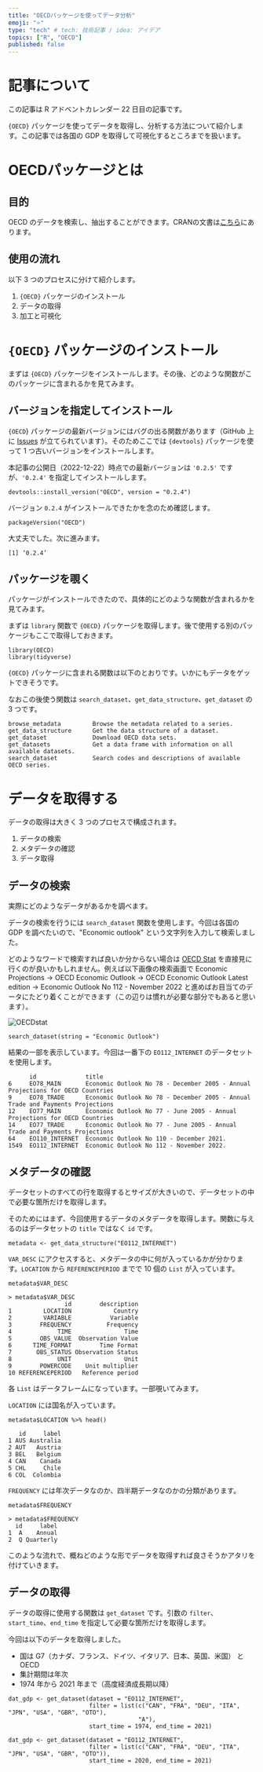 ```yaml
---
title: "OECDパッケージを使ってデータ分析"
emoji: "⭐"
type: "tech" # tech: 技術記事 / idea: アイデア
topics: ["R", "OECD"]
published: false
---
```


# 記事について

この記事は R アドベントカレンダー 22 日目の記事です。

`{OECD}` パッケージを使ってデータを取得し、分析する方法について紹介します。この記事では各国の GDP を取得して可視化するところまでを扱います。

# OECDパッケージとは

## 目的

OECD のデータを検索し、抽出することができます。CRANの文書は[こちら](https://cran.r-project.org/web/packages/OECD/OECD.pdf)にあります。

## 使用の流れ

以下 3 つのプロセスに分けて紹介します。

1.  `{OECD}` パッケージのインストール
2.  データの取得
3.  加工と可視化

# `{OECD}` パッケージのインストール

まずは `{OECD}` パッケージをインストールします。その後、どのような関数がこのパッケージに含まれるかを見てみます。

## バージョンを指定してインストール

`{OECD`} パッケージの最新バージョンにはバグの出る関数があります（GitHub 上に [Issues](https://github.com/expersso/OECD/issues/24) が立てられています）。そのためここでは `{devtools}` パッケージを使って 1 つ古いバージョンをインストールします。

本記事の公開日（2022-12-22）時点での最新バージョンは `'0.2.5'` ですが、`'0.2.4'` を指定してインストールします。

```{r}
devtools::install_version("OECD", version = "0.2.4")
```

バージョン `0.2.4` がインストールできたかを念のため確認します。

```{r}
packageVersion("OECD")
```

大丈夫でした。次に進みます。

    [1] ‘0.2.4’

## パッケージを覗く

パッケージがインストールできたので、具体的にどのような関数が含まれるかを見てみます。

まずは `library` 関数で `{OECD}` パッケージを取得します。後で使用する別のパッケージもここで取得しておきます。

```{r}
library(OECD)
library(tidyverse)
```

`{OECD}` パッケージに含まれる関数は以下のとおりです。いかにもデータをゲットできそうです。

なおこの後使う関数は `search_dataset`、`get_data_structure`、`get_dataset` の 3 つです。

    browse_metadata         Browse the metadata related to a series.
    get_data_structure      Get the data structure of a dataset.
    get_dataset             Download OECD data sets.
    get_datasets            Get a data frame with information on all available datasets.
    search_dataset          Search codes and descriptions of available OECD series.

# データを取得する

データの取得は大きく 3 つのプロセスで構成されます。

1.  データの検索
2.  メタデータの確認
3.  データ取得

## データの検索

実際にどのようなデータがあるかを調べます。

データの検索を行うには `search_dataset` 関数を使用します。今回は各国の GDP を調べたいので、"Economic outlook" という文字列を入力して検索しました。

どのようなワードで検索すれば良いか分からない場合は [OECD Stat](https://stats.oecd.org/) を直接見に行くのが良いかもしれません。例えば以下画像の検索画面で Economic Projections $\rightarrow$ OECD Economic Outlook $\rightarrow$ OECD Economic Outlook Latest edition $\rightarrow$ Economic Outlook No 112 - November 2022 と進めばお目当てのデータにたどり着くことができます（この辺りは慣れが必要な部分でもあると思います）。

![OECDstat](./Article/articles/OECD.PNG)

```{r}
search_dataset(string = "Economic Outlook")
```

結果の一部を表示しています。今回は一番下の `EO112_INTERNET` のデータセットを使用します。

          id              title
    6     EO78_MAIN       Economic Outlook No 78 - December 2005 - Annual Projections for OECD Countries
    9     EO78_TRADE      Economic Outlook No 78 - December 2005 - Annual Trade and Payments Projections
    12    EO77_MAIN       Economic Outlook No 77 - June 2005 - Annual Projections for OECD Countries
    14    EO77_TRADE      Economic Outlook No 77 - June 2005 - Annual Trade and Payments Projections
    64    EO110_INTERNET  Economic Outlook No 110 - December 2021.
    1549  EO112_INTERNET  Economic Outlook No 112 - November 2022.

## メタデータの確認

データセットのすべての行を取得するとサイズが大きいので、データセットの中で必要な箇所だけを取得します。

そのためにはまず、今回使用するデータのメタデータを取得します。関数に与えるのはデータセットの `title` ではなく `id` です。

```{r}
metadata <- get_data_structure("EO112_INTERNET")
```

`VAR_DESC` にアクセスすると、メタデータの中に何が入っているかが分かります。`LOCATION` から `REFERENCEPERIOD` までで 10 個の `List` が入っています。

```{r}
metadata$VAR_DESC
```

    > metadata$VAR_DESC
                    id        description
    1         LOCATION            Country
    2         VARIABLE           Variable
    3        FREQUENCY          Frequency
    4             TIME               Time
    5        OBS_VALUE  Observation Value
    6      TIME_FORMAT        Time Format
    7       OBS_STATUS Observation Status
    8             UNIT               Unit
    9        POWERCODE    Unit multiplier
    10 REFERENCEPERIOD   Reference period

各 `List` はデータフレームになっています。一部覗いてみます。

`LOCATION` には国名が入っています。

```{r}
metadata$LOCATION %>% head()
```

       id     label
    1 AUS Australia
    2 AUT   Austria
    3 BEL   Belgium
    4 CAN    Canada
    5 CHL     Chile
    6 COL  Colombia

`FREQUENCY` には年次データなのか、四半期データなのかの分類があります。

```{r}
metadata$FREQUENCY
```

    > metadata$FREQUENCY
      id     label
    1  A    Annual
    2  Q Quarterly

このような流れで、概ねどのような形でデータを取得すれば良さそうかアタリを付けていきます。

## データの取得

データの取得に使用する関数は `get_dataset` です。引数の `filter`、 `start_time`、`end_time` を指定して必要な箇所だけを取得します。

今回は以下のデータを取得しました。

-   国は G7（カナダ、フランス、ドイツ、イタリア、日本、英国、米国） と OECD
-   集計期間は年次
-   1974 年から 2021 年まで（高度経済成長期以降）

```{r}
dat_gdp <- get_dataset(dataset = "EO112_INTERNET", 
                       filter = list(c("CAN", "FRA", "DEU", "ITA", "JPN", "USA", "GBR", "OTO"),
                                     "A"),
                       start_time = 1974, end_time = 2021)

dat_gdp <- get_dataset(dataset = "EO112_INTERNET", 
                       filter = list(c("CAN", "FRA", "DEU", "ITA", "JPN", "USA", "GBR", "OTO")),
                       start_time = 2020, end_time = 2021)
```
